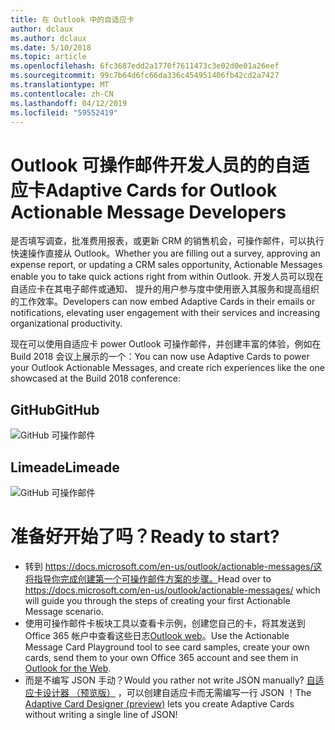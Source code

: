 ```yaml
---
title: 在 Outlook 中的自适应卡
author: dclaux
ms.author: dclaux
ms.date: 5/10/2018
ms.topic: article
ms.openlocfilehash: 6fc3687edd2a1770f7611473c3e02d0e01a26eef
ms.sourcegitcommit: 99c7b64d6fc66da336c454951406fb42cd2a7427
ms.translationtype: MT
ms.contentlocale: zh-CN
ms.lasthandoff: 04/12/2019
ms.locfileid: "59552419"
---
```

# <a name="adaptive-cards-for-outlook-actionable-message-developers"></a><span data-ttu-id="a117d-102">Outlook 可操作邮件开发人员的的自适应卡</span><span class="sxs-lookup"><span data-stu-id="a117d-102">Adaptive Cards for Outlook Actionable Message Developers</span></span>

<span data-ttu-id="a117d-103">是否填写调查，批准费用报表，或更新 CRM 的销售机会，可操作邮件，可以执行快速操作直接从 Outlook。</span><span class="sxs-lookup"><span data-stu-id="a117d-103">Whether you are filling out a survey, approving an expense report, or updating a CRM sales opportunity, Actionable Messages enable you to take quick actions right from within Outlook.</span></span> <span data-ttu-id="a117d-104">开发人员可以现在自适应卡在其电子邮件或通知、 提升的用户参与度中使用嵌入其服务和提高组织的工作效率。</span><span class="sxs-lookup"><span data-stu-id="a117d-104">Developers can now embed Adaptive Cards in their emails or notifications, elevating user engagement with their services and increasing organizational productivity.</span></span>

<span data-ttu-id="a117d-105">现在可以使用自适应卡 power Outlook 可操作邮件，并创建丰富的体验，例如在 Build 2018 会议上展示的一个：</span><span class="sxs-lookup"><span data-stu-id="a117d-105">You can now use Adaptive Cards to power your Outlook Actionable Messages, and create rich experiences like the one showcased at the Build 2018 conference:</span></span>

## <a name="github"></a><span data-ttu-id="a117d-106">GitHub</span><span class="sxs-lookup"><span data-stu-id="a117d-106">GitHub</span></span>
![GitHub 可操作邮件](media/outlook/GitHub.png)

## <a name="limeade"></a><span data-ttu-id="a117d-108">Limeade</span><span class="sxs-lookup"><span data-stu-id="a117d-108">Limeade</span></span>
![GitHub 可操作邮件](media/outlook/Limeade.jpg)


# <a name="ready-to-start"></a><span data-ttu-id="a117d-110">准备好开始了吗？</span><span class="sxs-lookup"><span data-stu-id="a117d-110">Ready to start?</span></span>

- <span data-ttu-id="a117d-111">转到 https://docs.microsoft.com/en-us/outlook/actionable-messages/这将指导你完成创建第一个可操作邮件方案的步骤。</span><span class="sxs-lookup"><span data-stu-id="a117d-111">Head over to https://docs.microsoft.com/en-us/outlook/actionable-messages/ which will guide you through the steps of creating your first Actionable Message scenario.</span></span>
- <span data-ttu-id="a117d-112">使用可操作邮件卡板块工具以查看卡示例，创建您自己的卡，将其发送到 Office 365 帐户中查看这些日志[Outlook web](https://outlook.office.com)。</span><span class="sxs-lookup"><span data-stu-id="a117d-112">Use the Actionable Message Card Playground tool to see card samples, create your own cards, send them to your own Office 365 account and see them in [Outlook for the Web](https://outlook.office.com).</span></span>
- <span data-ttu-id="a117d-113">而是不编写 JSON 手动？</span><span class="sxs-lookup"><span data-stu-id="a117d-113">Would you rather not write JSON manually?</span></span> <span data-ttu-id="a117d-114">[自适应卡设计器 （预览版）](https://acdesignerbeta.azurewebsites.net) ，可以创建自适应卡而无需编写一行 JSON ！</span><span class="sxs-lookup"><span data-stu-id="a117d-114">The [Adaptive Card Designer (preview)](https://acdesignerbeta.azurewebsites.net) lets you create Adaptive Cards without writing a single line of JSON!</span></span>
